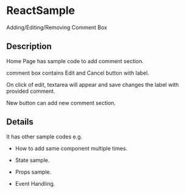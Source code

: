 # ReactSample
Adding/Editing/Removing Comment Box

## Description
Home Page has sample code to add comment section.

comment box contains Edit and Cancel button with label.

On click of edit, textarea will appear and save changes the label with provided comment.

New button can add new comment section.

## Details
It has other sample codes e.g.

- How to add same component multiple times.

- State sample.

- Props sample.

- Event Handling.

